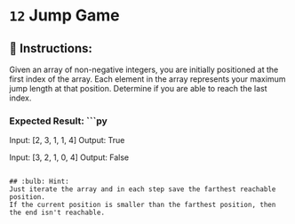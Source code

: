 # `12` **Jump Game**

## :pencil: Instructions:
Given an array of non-negative integers, you are initially positioned at the first index of the array.
Each element in the array represents your maximum jump length at that position.
Determine if you are able to reach the last index.

### Expected Result:          ```py
Input: [2, 3, 1, 1, 4]
Output: True

Input: [3, 2, 1, 0, 4]
Output: False
```

## :bulb: Hint:
Just iterate the array and in each step save the farthest reachable position.
If the current position is smaller than the farthest position, then the end isn't reachable.